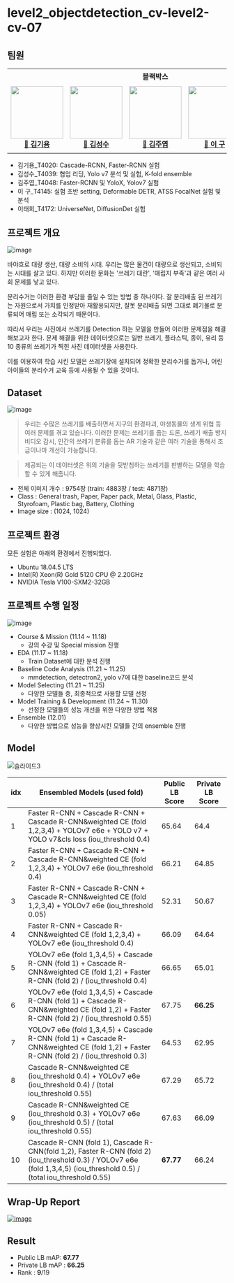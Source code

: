 # level2_objectdetection_cv-level2-cv-07

## 팀원 
<table>
    <th colspan=5>블랙박스</th>
    <tr height="160px">
        <td align="center" width="150px">
            <a href="https://github.com/kimk-ki"><img height="120px" width="120px" src="https://avatars.githubusercontent.com/u/110472164?v=4"/></a>
            <br />
            <a href="https://github.com/kimk-ki"><strong>🙈 김기용</strong></a>
            <br />
        </td>
        <td align="center" width="150px">
            <a href="https://github.com/SeongSuKim95"><img height="120px" width="120px" src="https://avatars.githubusercontent.com/u/62092317?v=4"/></a>
            <br/>
            <a href="https://github.com/SeongSuKim95"><strong>🐒 김성수</strong></a>
            <br />
        </td>
        <td align="center" width="150px">
            <a href="https://github.com/juye-ops"><img height="120px" width="120px" src="https://avatars.githubusercontent.com/u/103459155?v=4"/></a>
            <br/>
            <a href="https://github.com/juye-ops"><strong>🙉 김주엽</strong></a>
            <br />
        </td>
        <td align="center" width="150px">
            <a href="https://github.com/99sphere"><img height="120px" width="120px" src="https://avatars.githubusercontent.com/u/59161083?v=4"/></a>
            <br />
            <a href="https://github.com/99sphere"><strong>🙊 이  구</strong></a>
            <br />
        </td>
        <td align="center" width="150px">
            <a href="https://github.com/thlee00"><img height="120px" width="120px" src="https://avatars.githubusercontent.com/u/56151577?v=4"/></a>
            <br/>
            <a href="https://github.com/thlee00"><strong>🐵 이태희</strong></a>
            <br />
        </td>
    </tr>
</table>

- 김기용_T4020: Cascade-RCNN, Faster-RCNN 실험
- 김성수_T4039: 협업 리딩, Yolo v7 분석 및 실험, K-fold ensemble
- 김주엽_T4048: Faster-RCNN 및 YoloX, Yolov7 실험
- 이  구_T4145: 실험 초반 setting, Deformable DETR, ATSS FocalNet 실험 및 분석
- 이태희_T4172: UniverseNet, DiffusionDet 실험

## 프로젝트 개요
![image](https://user-images.githubusercontent.com/59161083/206113041-ba64f643-4321-4eb9-9a3f-a3bc83b84bbf.png)

바야흐로 대량 생산, 대량 소비의 시대. 우리는 많은 물건이 대량으로 생산되고, 소비되는 시대를 살고 있다. 하지만 이러한 문화는 '쓰레기 대란', '매립지 부족'과 같은 여러 사회 문제를 낳고 있다. 

분리수거는 이러한 환경 부담을 줄일 수 있는 방법 중 하나이다. 잘 분리배출 된 쓰레기는 자원으로서 가치를 인정받아 재활용되지만, 잘못 분리배출 되면 그대로 폐기물로 분류되어 매립 또는 소각되기 때문이다.

따라서 우리는 사진에서 쓰레기를 Detection 하는 모델을 만들어 이러한 문제점을 해결해보고자 한다. 문제 해결을 위한 데이터셋으로는 일반 쓰레기, 플라스틱, 종이, 유리 등 10 종류의 쓰레기가 찍힌 사진 데이터셋을 사용한다.

이를 이용하여 학습 시킨 모델은 쓰레기장에 설치되어 정확한 분리수거를 돕거나, 어린아이들의 분리수거 교육 등에 사용될 수 있을 것이다.

## Dataset
![image](https://user-images.githubusercontent.com/56151577/206118118-731b44e0-722d-4218-8e39-6b009c468533.png)

>우리는 수많은 쓰레기를 배출하면서 지구의 환경파괴, 야생동물의 생계 위협 등 여러 문제를 겪고 있습니다. 이러한 문제는 쓰레기를 줍는 드론, 쓰레기 배출 방지 비디오 감시, 인간의 쓰레기 분류를 돕는 AR 기술과 같은 여러 기술을 통해서 조금이나마 개선이 가능합니다.

>제공되는 이 데이터셋은 위의 기술을 뒷받침하는 쓰레기를 판별하는 모델을 학습할 수 있게 해줍니다.
- 전체 이미지 개수 : 9754장 (train: 4883장 / test: 4871장)
- Class : General trash, Paper, Paper pack, Metal, Glass, Plastic, Styrofoam, Plastic bag, Battery, Clothing
- Image size : (1024, 1024)

## 프로젝트 환경
모든 실험은 아래의 환경에서 진행되었다.

- Ubuntu 18.04.5 LTS   
- Intel(R) Xeon(R) Gold 5120 CPU @ 2.20GHz   
- NVIDIA Tesla V100-SXM2-32GB   

## 프로젝트 수행 일정
![image](https://user-images.githubusercontent.com/56151577/206137370-8eb69b24-66d4-44c9-9689-11355dda7871.png)

- Course & Mission (11.14 ~ 11.18)
    - 강의 수강 및 Special mission 진행
- EDA (11.17 ~ 11.18)
    - Train Dataset에 대한 분석 진행
- Baseline Code Analysis (11.21 ~ 11.25)
    - mmdetection, detectron2, yolo v7에 대한 baseline코드 분석
- Model Selecting (11.21 ~ 11.25)
    - 다양한 모델들 중, 최종적으로 사용할 모델 선정
- Model Training & Development (11.24 ~ 11.30)
    - 선정한 모델들의 성능 개선을 위한 다양한 방법 적용
- Ensemble (12.01)
    - 다양한 방법으로 성능을 향상시킨 모델들 간의 ensemble 진행

## Model 
![슬라이드3](https://user-images.githubusercontent.com/56151577/206129611-9de6a466-5fc3-4949-b3b8-fc39fc7eb8e0.JPG)

| idx | Ensembled Models (used fold)                                                                                                                                            | Public LB Score | Private LB Score |
|-----|-------------------------------------------------------------------------------------------------------------------------------------------------------------------------|-----------------|------------------|
| 1   | Faster R-CNN + Cascade R-CNN + Cascade R-CNN&weighted CE (fold 1,2,3,4) + YOLOv7 e6e + YOLO v7 + YOLO v7&cls loss (iou_threshold 0.4)                                   | 65.64           | 64.4             |
| 2   | Faster R-CNN + Cascade R-CNN + Cascade R-CNN&weighted CE (fold 1,2,3,4) + YOLOv7 e6e (iou_threshold 0.4)                                                                | 66.21           | 64.85            |
| 3   | Faster R-CNN + Cascade R-CNN + Cascade R-CNN&weighted CE (fold 1,2,3,4) + YOLOv7 e6e (iou_threshold 0.05)                                                               | 52.31           | 50.67            |
| 4   | Faster R-CNN + Cascade R-CNN&weighted CE (fold 1,2,3,4) + YOLOv7 e6e (iou_threshold 0.4)                                                                                | 66.09           | 64.64            |
| 5   | YOLOv7 e6e (fold 1,3,4,5) + Cascade R-CNN (fold 1) + Cascade R-CNN&weighted CE (fold 1,2) + Faster R-CNN (fold 2) / (iou_threshold 0.4)                                 | 66.65           | 65.01            |
| 6   | YOLOv7 e6e (fold 1,3,4,5) + Cascade R-CNN (fold 1) + Cascade R-CNN&weighted CE (fold 1,2) + Faster R-CNN (fold 2) / (iou_threshold 0.55)                                | 67.75           | **66.25**            |
| 7   | YOLOv7 e6e (fold 1,3,4,5) + Cascade R-CNN (fold 1) + Cascade R-CNN&weighted CE (fold 1,2) + Faster R-CNN (fold 2) / (iou_threshold 0.3)                                 | 64.53           | 62.95            |
| 8   | Cascade R-CNN&weighted CE (iou_threshold 0.4) + YOLOv7 e6e (iou_threshold 0.4) / (total iou_threshold 0.55)                                                             | 67.29           | 65.72            |
| 9   | Cascade R-CNN&weighted CE (iou_threshold 0.3) + YOLOv7 e6e (iou_threshold 0.5) / (total iou_threshold 0.55)                                                             | 67.63           | 66.09            |
| 10  | Cascade R-CNN (fold 1), Cascade R-CNN(fold 1,2), Faster R-CNN (fold 2) (iou_threshold 0.3) / YOLOv7 e6e (fold 1,3,4,5) (iou_threshold 0.5) / (total iou_threshold 0.55) | **67.77**           | 66.24            |

## Wrap-Up Report
[![image](https://user-images.githubusercontent.com/62556539/200262300-3765b3e4-0050-4760-b008-f218d079a770.png)](https://hallowed-eris-113.notion.site/Wrap-up-report-7b68cdc10c904e6c9139bc98f57752a5)

## Result
- Public LB mAP: **67.77**
- Private LB mAP : **66.25**
- Rank : **9**/19
